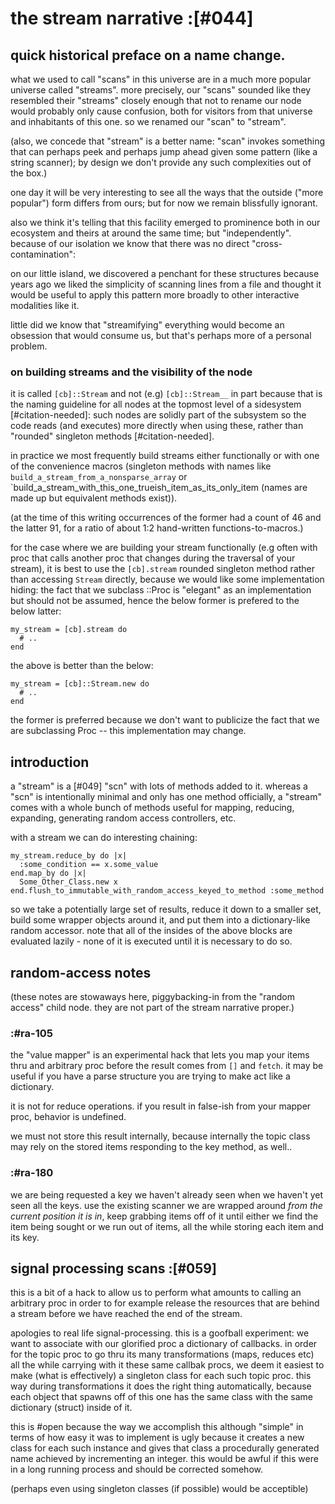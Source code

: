 # the stream narrative :[#044]

## quick historical preface on a name change.

what we used to call "scans" in this universe are in a much more popular
universe called "streams". more precisely, our "scans" sounded like they
resembled their "streams" closely enough that not to rename our node would
probably only cause confusion, both for visitors from that universe and
inhabitants of this one. so we renamed our "scan" to "stream".

(also, we concede that "stream" is a better name: "scan" invokes
something that can perhaps peek and perhaps jump ahead given some
pattern (like a string scanner); by design we don't provide any such
complexities out of the box.)

one day it will be very interesting to see all the ways that the outside
("more popular") form differs from ours; but for now we remain
blissfully ignorant.

also we think it's telling that this facility emerged to prominence both
in our ecosystem and theirs at around the same time; but "independently".
because of our isolation we know that there was no direct
"cross-contamination":

on our little island, we discovered a penchant for these structures because
years ago we liked the simplicity of scanning lines from a file and thought
it would be useful to apply this pattern more broadly to other interactive
modalities like it.

little did we know that "streamifying" everything would become an
obsession that would consume us, but that's perhaps more of a personal
problem.




### on building streams and the visibility of the node

it is called `[cb]::Stream` and not (e.g) `[cb]::Stream__` in part
because that is the naming guideline for all nodes at the topmost
level of a sidesystem [#citation-needed]: such nodes are solidly part
of the subsystem so the code reads (and executes) more directly when
using these, rather than "rounded" singleton methods [#citation-needed].

in practice we most frequently build streams either functionally
or with one of the convenience macros (singleton methods with names
like `build_a_stream_from_a_nonsparse_array` or
`build_a_stream_with_this_one_trueish_item_as_its_only_item (names are
made up but equivalent methods exist)).

(at the time of this writing occurrences of the former had a count
of 46 and the latter 91, for a ratio of about 1:2 hand-written
functions-to-macros.)

for the case where we are building your stream functionally (e.g
often with proc that calls another proc that changes during the
traversal of your stream), it is best to use the `[cb].stream` rounded
singleton method rather than accessing `Stream` directly, because we
would like some implementation hiding: the fact that we subclass
::Proc is "elegant" as an implementation but should not be assumed,
hence the below former is prefered to the below latter:

    my_stream = [cb].stream do
      # ..
    end

the above is better than the below:

    my_stream = [cb]::Stream.new do
      # ..
    end

the former is preferred because we don't want to publicize the fact
that we are subclassing Proc -- this implementation may change.




## introduction

a "stream" is a [#049] "scn" with lots of methods added to it. whereas a
"scn" is intentionally minimal and only has one method officially, a
"stream" comes with a whole bunch of methods useful for mapping,
reducing, expanding, generating random access controllers, etc.

with a stream we can do interesting chaining:

    my_stream.reduce_by do |x|
      :some_condition == x.some_value
    end.map_by do |x|
      Some_Other_Class.new x
    end.flush_to_immutable_with_random_access_keyed_to_method :some_method

so we take a potentially large set of results, reduce it down to a
smaller set, build some wrapper objects around it, and put them into a
dictionary-like random accessor. note that all of the insides of the
above blocks are evaluated lazily - none of it is executed until it is
necessary to do so.


## random-access notes

(these notes are stowaways here, piggybacking-in from the "random
access" child node. they are not part of the stream narrative proper.)


### :#ra-105

the "value mapper" is an experimental hack that lets you map your items
thru and arbitrary proc before the result comes from `[]` and `fetch`.
it may be useful if you have a parse structure you are trying to make
act like a dictionary.

it is not for reduce operations. if you result in false-ish from your
mapper proc, behavior is undefined.

we must not store this result internally, because internally the topic
class may rely on the stored items responding to the key method, as
well..




### :#ra-180

we are being requested a key we haven't already seen when we haven't
yet seen all the keys. use the existing scanner we are wrapped around
*from the current position it is in*, keep grabbing items off of it until
either we find the item being sought or we run out of items, all the while
storing each item and its key.




## signal processing scans :[#059]

this is a bit of a hack to allow us to perform what amounts to calling
an arbitrary proc in order to for example release the resources that are
behind a stream before we have reached the end of the stream.

apologies to real life signal-processing. this is a goofball experiment:
we want to associate with our glorified proc a dictionary of callbacks.
in order for the topic proc to go thru its many transformations (maps,
reduces etc) all the while carrying with it these same callbak procs, we
deem it easiest to make (what is effectively) a singleton class for each
such topic proc. this way during transformations it does the right thing
automatically, because each object that spawns off of this one has the
same class with the same dictionary (struct) inside of it.

this is #open because the way we accomplish this although "simple" in
terms of how easy it was to implement is ugly because it creates a new
class for each such instance and gives that class a procedurally
generated name achieved by incrementing an integer. this would be awful
if this were in a long running process and should be corrected somehow.

(perhaps even using singleton classes (if possible) would be acceptible)

